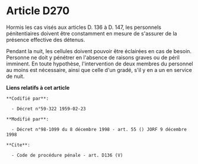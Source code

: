 # Article D270

Hormis les cas visés aux articles D. 136 à D. 147, les personnels pénitentiaires doivent être constamment en mesure de
s'assurer de la présence effective des détenus. 

Pendant la nuit, les cellules doivent pouvoir être éclairées en cas de besoin. Personne ne doit y pénétrer en l'absence de
raisons graves ou de péril imminent. En toute hypothèse, l'intervention de deux membres du personnel au moins est nécessaire,
ainsi que celle d'un gradé, s'il y en a un en service de nuit.

**Liens relatifs à cet article**

	**Codifié par**:

	  - Décret n°59-322 1959-02-23

	**Modifié par**:

	  - Décret n°98-1099 du 8 décembre 1998 - art. 55 () JORF 9 décembre 1998

	**Cite**:

	  - Code de procédure pénale - art. D136 (V)
